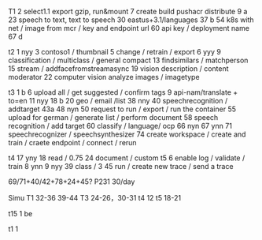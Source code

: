 T1
2 select1.1 export gzip, run&mount
7 create build pushacr distribute
9 a
23 speech to text, text to speech
30 eastus+3.1/languages
37 b
54 k8s with net / image from mcr / key and endpoint url
60 api key / deployment name
67 d

t2 
1 nyy
3 contoso1 / thumbnail
5 change / retrain / export
6 yyy
9 classification / multiclass / general compact
13 findsimilars / matchperson
15 stream / addfacefromstreamasync
19 vision description / content moderator
22 computer vision analyze images / imagetype

t3
1 b
6 upload all / get suggested / confirm tags
9 api-nam/translate + to=en
11 nyy
18 b
20 geo / email /list
38 nny
40 speechrecognition / addtarget
43a
48 nyn
50 request to run / export / run the container
55 upload for german / generate list / perform document
58 speech recognition / add target
60 classify / language/ ocp
66 nyn
67 ynn
71 speechrecognizer / speechsynthesizer
74 create workspace / create and train / craete endpoint / connect / rerun

t4
17 yny
18 read / 0.75
24 document / custom
t5
6 enable log / validate / train
8 ynn
9 nyy
39 class / 3
45 run / create new trace / send a trace

69/71+40/42+78+24+45?
P231
30/day


Simu 
T1 32-36 39-44
T3 24-26，30-31
t4 12
t5 18-21

t15 
1 be


t1
1 
